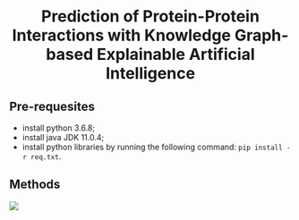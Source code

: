 <h1 align="center"> Prediction of Protein-Protein Interactions with Knowledge Graph-based Explainable Artificial Intelligence </h1>

## Pre-requesites
* install python 3.6.8;
* install java JDK 11.0.4;
* install python libraries by running the following command:  ```pip install -r req.txt```.

## Methods

<img src="https://github.com/liseda-labExplainablePPI/blob/main/Methodology.png"/>
